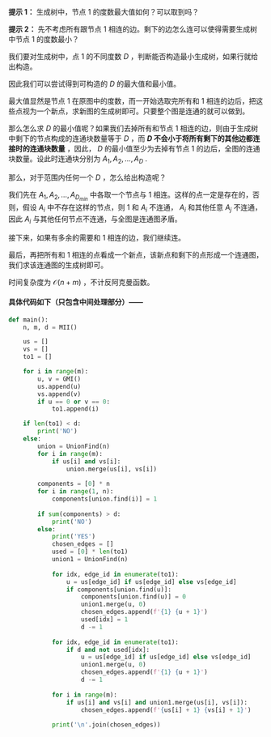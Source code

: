 **提示 1：** 生成树中，节点 $1$ 的度数最大值如何？可以取到吗？

**提示 2：** 先不考虑所有跟节点 $1$ 相连的边。剩下的边怎么连可以使得需要生成树中节点 $1$ 的度数最小？

我们要对生成树中，点 $1$ 的不同度数 $D$ ，判断能否构造最小生成树，如果行就给出构造。

因此我们可以尝试得到可构造的 $D$ 的最大值和最小值。

最大值显然是节点 $1$ 在原图中的度数，而一开始选取完所有和 $1$ 相连的边后，把这些点视为一个新点，求新图的生成树即可。只要整个图是连通的就可以做到。

那么怎么求 $D$ 的最小值呢？如果我们去掉所有和节点 $1$ 相连的边，则由于生成树中剩下的节点构成的连通块数量等于 $D$ ，而 **$D$ 不会小于将所有剩下的其他边都连接时的连通块数量** ，因此， $D$ 的最小值至少为去掉有节点 $1$ 的边后，全图的连通块数量。设此时连通块分别为 $A_1,A_2,\dots,A_D$ .

那么，对于范围内任何一个 $D$ ，怎么给出构造呢？

我们先在 $A_1,A_2,\dots,A_{D_{min}}$ 中各取一个节点与 $1$ 相连。这样的点一定是存在的，否则，假设 $A_i$ 中不存在这样的节点，则 $1$ 和 $A_i$ 不连通， $A_i$ 和其他任意 $A_j$ 不连通，因此 $A_i$ 与其他任何节点不连通，与全图是连通图矛盾。

接下来，如果有多余的需要和 $1$ 相连的边，我们继续连。

最后，再把所有和 $1$ 相连的点看成一个新点，该新点和剩下的点形成一个连通图，我们求该连通图的生成树即可。

时间复杂度为 $\mathcal{O}(n+m)$ ，不计反阿克曼函数。

#### 具体代码如下（只包含中间处理部分）——

```Python []
def main():
    n, m, d = MII()

    us = []
    vs = []
    to1 = []

    for i in range(m):
        u, v = GMI()
        us.append(u)
        vs.append(v)
        if u == 0 or v == 0:
            to1.append(i)

    if len(to1) < d:
        print('NO')
    else:
        union = UnionFind(n)
        for i in range(m):
            if us[i] and vs[i]:
                union.merge(us[i], vs[i])
        
        components = [0] * n
        for i in range(1, n):
            components[union.find(i)] = 1
        
        if sum(components) > d:
            print('NO')
        else:
            print('YES')
            chosen_edges = []
            used = [0] * len(to1)
            union1 = UnionFind(n)
            
            for idx, edge_id in enumerate(to1):
                u = us[edge_id] if us[edge_id] else vs[edge_id]
                if components[union.find(u)]:
                    components[union.find(u)] = 0
                    union1.merge(u, 0)
                    chosen_edges.append(f'{1} {u + 1}')
                    used[idx] = 1
                    d -= 1
            
            for idx, edge_id in enumerate(to1):
                if d and not used[idx]:
                    u = us[edge_id] if us[edge_id] else vs[edge_id]
                    union1.merge(u, 0)
                    chosen_edges.append(f'{1} {u + 1}')
                    d -= 1
            
            for i in range(m):
                if us[i] and vs[i] and union1.merge(us[i], vs[i]):
                    chosen_edges.append(f'{us[i] + 1} {vs[i] + 1}')
            
            print('\n'.join(chosen_edges))
```
